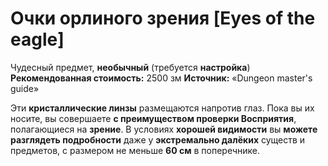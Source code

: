 # Очки орлиного зрения [Eyes of the eagle]

Чудесный предмет, **необычный** (требуется **настройка**)
**Рекомендованная стоимость:** 2500 зм
**Источник:** «Dungeon master's guide»

Эти **кристаллические линзы** размещаются напротив глаз. Пока вы их носите, вы совершаете **с преимуществом проверки Восприятия**, полагающиеся на **зрение**. В условиях **хорошей видимости** вы **можете разглядеть подробности** даже у **экстремально далёких** существ и предметов, с размером не меньше **60 см** в поперечнике.